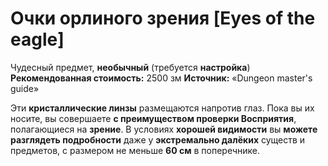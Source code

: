 # Очки орлиного зрения [Eyes of the eagle]

Чудесный предмет, **необычный** (требуется **настройка**)
**Рекомендованная стоимость:** 2500 зм
**Источник:** «Dungeon master's guide»

Эти **кристаллические линзы** размещаются напротив глаз. Пока вы их носите, вы совершаете **с преимуществом проверки Восприятия**, полагающиеся на **зрение**. В условиях **хорошей видимости** вы **можете разглядеть подробности** даже у **экстремально далёких** существ и предметов, с размером не меньше **60 см** в поперечнике.